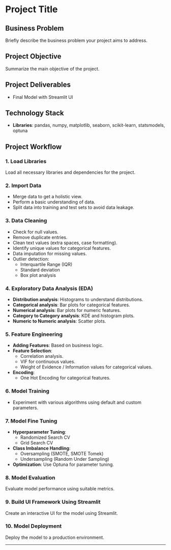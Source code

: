 # Project Title

## Business Problem
Briefly describe the business problem your project aims to address.

## Project Objective
Summarize the main objective of the project.

## Project Deliverables
- Final Model with Streamlit UI

## Technology Stack
- **Libraries**: pandas, numpy, matplotlib, seaborn, scikit-learn, statsmodels, optuna

## Project Workflow

### 1. Load Libraries
Load all necessary libraries and dependencies for the project.

### 2. Import Data
- Merge data to get a holistic view.
- Perform a basic understanding of data.
- Split data into training and test sets to avoid data leakage.

### 3. Data Cleaning
- Check for null values.
- Remove duplicate entries.
- Clean text values (extra spaces, case formatting).
- Identify unique values for categorical features.
- Data imputation for missing values.
- Outlier detection:
  - Interquartile Range (IQR)
  - Standard deviation
  - Box plot analysis

### 4. Exploratory Data Analysis (EDA)
- **Distribution analysis**: Histograms to understand distributions.
- **Categorical analysis**: Bar plots for categorical features.
- **Numerical analysis**: Bar plots for numeric features.
- **Category to Category analysis**: KDE and histogram plots.
- **Numeric to Numeric analysis**: Scatter plots.

### 5. Feature Engineering
- **Adding Features**: Based on business logic.
- **Feature Selection**:
  - Correlation analysis.
  - VIF for continuous values.
  - Weight of Evidence / Information values for categorical values.
- **Encoding**:
  - One Hot Encoding for categorical features.

### 6. Model Training
- Experiment with various algorithms using default and custom parameters.

### 7. Model Fine Tuning
- **Hyperparameter Tuning**:
  - Randomized Search CV
  - Grid Search CV
- **Class Imbalance Handling**:
  - Oversampling (SMOTE, SMOTE Tomek)
  - Undersampling (Random Under Sampling)
- **Optimization**: Use Optuna for parameter tuning.

### 8. Model Evaluation
Evaluate model performance using suitable metrics.

### 9. Build UI Framework Using Streamlit
Create an interactive UI for the model using Streamlit.

### 10. Model Deployment
Deploy the model to a production environment.

---

